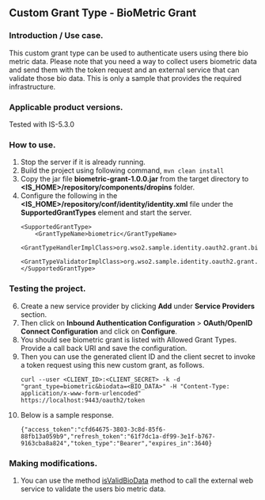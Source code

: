 ## Custom Grant Type - BioMetric Grant
### Introduction / Use case.
This custom grant type can be used to authenticate users using there bio metric data. Please note that you need a way to collect users biometric data and send them with the token request and an external service that can validate those bio data. This is only a sample that provides the required infrastructure. 

### Applicable product versions.
Tested with IS-5.3.0

### How to use.
1) Stop the server if it is already running.
2) Build the project using following command,
  ```mvn clean install```
3) Copy the jar file __biometric-grant-1.0.0.jar__ from the target directory to __<IS_HOME>/repository/components/dropins__ folder.
4) Configure the following in the __<IS_HOME>/repository/conf/identity/identity.xml__ file under the __SupportedGrantTypes__ element and start the server.
    ```
    <SupportedGrantType>
        <GrantTypeName>biometric</GrantTypeName>
        <GrantTypeHandlerImplClass>org.wso2.sample.identity.oauth2.grant.biometric.BiometricGrant</GrantTypeHandlerImplClass>
        <GrantTypeValidatorImplClass>org.wso2.sample.identity.oauth2.grant.biometric.BiometricGrantValidator</GrantTypeValidatorImplClass>
    </SupportedGrantType>
    ```

### Testing the project.
6) Create a new service provider by clicking __Add__ under __Service Providers__ section.
5) Then click on __Inbound Authentication Configuration__ > __OAuth/OpenID Connect Configuration__ and click on __Configure__.
5) You should see biometric grant is listed with Allowed Grant Types. Provide a call back URI and save the configuration.
5) Then you can use the generated client ID and the client secret to invoke a token request using this new custom grant, as follows.
    ```
    curl --user <CLIENT_ID>:<CLIENT_SECRET> -k -d "grant_type=biometric&biodata=<BIO_DATA>" -H "Content-Type: application/x-www-form-urlencoded" https://localhost:9443/oauth2/token
    ```
5) Below is a sample response.
    ```
    {"access_token":"cfd64675-3803-3c8d-85f6-88fb13a059b9","refresh_token":"61f7dc1a-df99-3e1f-b767-9163cba8a824","token_type":"Bearer","expires_in":3640}
    ```

### Making modifications.
1) You can use the method [isValidBioData](/src/main/java/org/wso2/sample/identity/oauth2/grant/biometric/BiometricGrant.java#L104) method to call the external web service to validate the users bio metric data.

